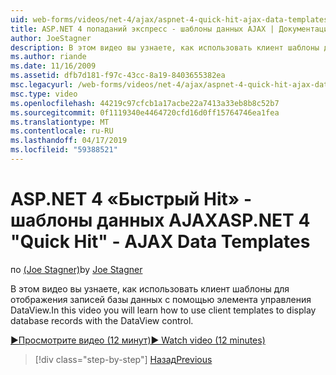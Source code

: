 ```yaml
---
uid: web-forms/videos/net-4/ajax/aspnet-4-quick-hit-ajax-data-templates
title: ASP.NET 4 попаданий экспресс - шаблоны данных AJAX | Документация Майкрософт
author: JoeStagner
description: В этом видео вы узнаете, как использовать клиент шаблоны для отображения записей базы данных с помощью элемента управления DataView.
ms.author: riande
ms.date: 11/16/2009
ms.assetid: dfb7d181-f97c-43cc-8a19-8403655382ea
msc.legacyurl: /web-forms/videos/net-4/ajax/aspnet-4-quick-hit-ajax-data-templates
msc.type: video
ms.openlocfilehash: 44219c97cfcb1a17acbe22a7413a33eb8b8c52b7
ms.sourcegitcommit: 0f1119340e4464720cfd16d0ff15764746ea1fea
ms.translationtype: MT
ms.contentlocale: ru-RU
ms.lasthandoff: 04/17/2019
ms.locfileid: "59388521"
---
```

# <a name="aspnet-4-quick-hit---ajax-data-templates"></a><span data-ttu-id="6d819-103">ASP.NET 4 «Быстрый Hit» - шаблоны данных AJAX</span><span class="sxs-lookup"><span data-stu-id="6d819-103">ASP.NET 4 "Quick Hit" - AJAX Data Templates</span></span>

<span data-ttu-id="6d819-104">по [(Joe Stagner)](https://github.com/JoeStagner)</span><span class="sxs-lookup"><span data-stu-id="6d819-104">by [Joe Stagner](https://github.com/JoeStagner)</span></span>

<span data-ttu-id="6d819-105">В этом видео вы узнаете, как использовать клиент шаблоны для отображения записей базы данных с помощью элемента управления DataView.</span><span class="sxs-lookup"><span data-stu-id="6d819-105">In this video you will learn how to use client templates to display database records with the DataView control.</span></span> 

[<span data-ttu-id="6d819-106">&#9654;Просмотрите видео (12 минут)</span><span class="sxs-lookup"><span data-stu-id="6d819-106">&#9654; Watch video (12 minutes)</span></span>](https://channel9.msdn.com/Blogs/ASP-NET-Site-Videos/aspnet-4-quick-hit-ajax-data-templates)

> [!div class="step-by-step"]
> [<span data-ttu-id="6d819-107">Назад</span><span class="sxs-lookup"><span data-stu-id="6d819-107">Previous</span></span>](aspnet-4-quick-hit-jquery-syntax-for-microsoft-ajax.md)
